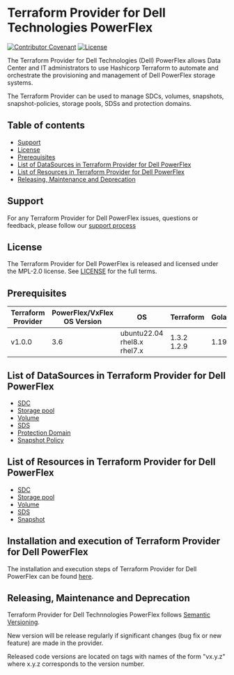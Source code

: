 <!--
Copyright (c) 2022 Dell Inc., or its subsidiaries. All Rights Reserved.

Licensed under the Mozilla Public License Version 2.0 (the "License");
you may not use this file except in compliance with the License.
You may obtain a copy of the License at

    http://mozilla.org/MPL/2.0/


Unless required by applicable law or agreed to in writing, software
distributed under the License is distributed on an "AS IS" BASIS,
WITHOUT WARRANTIES OR CONDITIONS OF ANY KIND, either express or implied.
See the License for the specific language governing permissions and
limitations under the License.
-->
# Terraform Provider for Dell Technologies PowerFlex

[![Contributor Covenant](https://img.shields.io/badge/Contributor%20Covenant-v2.0%20adopted-ff69b4.svg)](about/CODE_OF_CONDUCT.md)
[![License](https://img.shields.io/badge/License-MPL_2.0-blue.svg)](LICENSE)

The Terraform Provider for Dell Technologies (Dell) PowerFlex allows Data Center and IT administrators to use Hashicorp Terraform to automate and orchestrate the provisioning and management of Dell PowerFlex storage systems.

The Terraform Provider can be used to manage SDCs, volumes, snapshots, snapshot-policies, storage pools, SDSs and protection domains.

## Table of contents

* [Support](#support)
* [License](#license)
* [Prerequisites](#prerequisites)
* [List of DataSources in Terraform Provider for Dell PowerFlex](#list-of-datasources-in-terraform-provider-for-dell-powerflex)
* [List of Resources in Terraform Provider for Dell PowerFlex](#list-of-resources-in-terraform-provider-for-dell-powerflex)
* [Releasing, Maintenance and Deprecation](#releasing-maintenance-and-deprecation)

## Support
For any Terraform Provider for Dell PowerFlex issues, questions or feedback, please follow our [support process](https://github.com/dell/dell-terraform-providers/blob/main/docs/SUPPORT.md)

## License
The Terraform Provider for Dell PowerFlex is released and licensed under the MPL-2.0 license. See [LICENSE](LICENSE) for the full terms.

## Prerequisites

| **Terraform Provider** | **PowerFlex/VxFlex OS Version** | **OS** | **Terraform** | **Golang** |
|---------------------|-----------------------|-------|--------------------|--------------------------|
| v1.0.0 | 3.6 | ubuntu22.04 <br> rhel8.x <br> rhel7.x | 1.3.2 <br> 1.2.9 <br> | 1.19.x

## List of DataSources in Terraform Provider for Dell PowerFlex
  * [SDC](docs/data-sources/sdc.md)
  * [Storage pool](docs/data-sources/storagepool.md)
  * [Volume](docs/data-sources/volume.md)
  * [SDS](docs/data-sources/sds.md)
  * [Protection Domain](docs/data-sources/protection_domain.md)
  * [Snapshot Policy](docs/data-sources/protection_domain.md)

## List of Resources in Terraform Provider for Dell PowerFlex
  * [SDC](docs/resources/sdc.md)
  * [Storage pool](docs/resources/storagepool.md)
  * [Volume](docs/resources/volume.md)
  * [SDS](docs/resources/sds.md)
  * [Snapshot](docs/resources/snapshot.md)

## Installation and execution of Terraform Provider for Dell PowerFlex
The installation and execution steps of Terraform Provider for Dell PowerFlex can be found [here](about/INSTALLATION.md).

## Releasing, Maintenance and Deprecation

Terraform Provider for Dell Technnologies PowerFlex follows [Semantic Versioning](https://semver.org/).

New version will be release regularly if significant changes (bug fix or new feature) are made in the provider.

Released code versions are located on tags with names of the form "vx.y.z" where x.y.z corresponds to the version number.
